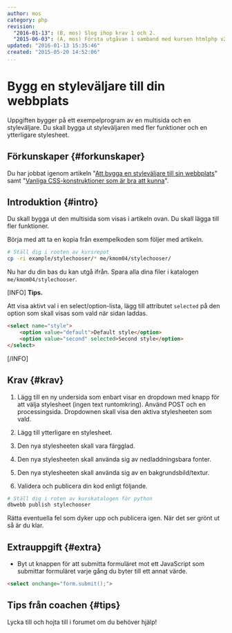 ```yaml
---
author: mos
category: php
revision:
  "2016-01-13": (B, mos) Slog ihop krav 1 och 2.
  "2015-06-03": (A, mos) Första utgåvan i samband med kursen htmlphp v2.
updated: "2016-01-13 15:35:46"
created: "2015-05-20 14:52:06"
...
```

Bygg en styleväljare till din webbplats
==================================

Uppgiften bygger på ett exempelprogram av en multisida och en styleväljare. Du skall bygga ut styleväljaren med fler funktioner och en ytterligare stylesheet.

<!--more-->



Förkunskaper {#forkunskaper}
-----------------------

Du har jobbat igenom artikeln "[Att bygga en styleväljare till sin webbplats](kunskap/att-bygga-en-stylevaljare-till-sin-webbplats)" samt "[Vanliga CSS-konstruktioner som är bra att kunna](kunskap/vanliga-css-konstruktioner-som-ar-bra-att-kunna)".



Introduktion {#intro}
-----------------------

Du skall bygga ut den multisida som visas i artikeln ovan. Du skall lägga till fler funktioner.

Börja med att ta en kopia från exempelkoden som följer med artikeln.

```bash
# Ställ dig i rooten av kursrepot
cp -ri example/stylechooser/* me/kmom04/stylechooser/
```

Nu har du din bas du kan utgå ifrån. Spara alla dina filer i katalogen `me/kmom04/stylechooser`.

[INFO]
**Tips.**

Att visa aktivt val i en select/option-lista, lägg till attributet `selected` på den option som skall visas som vald när sidan laddas.

```html
<select name="style">
    <option value="default">Default style</option>
    <option value="second" selected>Second style</option>
</select>
```
[/INFO]



Krav {#krav}
-----------------------

1. Lägg till en ny undersida som enbart visar en dropdown med knapp för att välja stylesheet (ingen text runtomkring). Använd POST och en processingsida. Dropdownen skall visa den aktiva stylesheeten som vald.

1. Lägg till ytterligare en stylesheet.

1. Den nya stylesheeten skall vara färgglad.

1. Den nya stylesheeten skall använda sig av nedladdningsbara fonter.

1. Den nya stylesheeten skall använda sig av en bakgrundsbild/textur.

1. Validera och publicera din kod enligt följande.

```bash
# Ställ dig i roten av kurskatalogen för python
dbwebb publish stylechooser
```

Rätta eventuella fel som dyker upp och publicera igen. När det ser grönt ut så är du klar. 



Extrauppgift {#extra}
-----------------------

* Byt ut knappen för att submitta formuläret mot ett JavaScript som submittar formuläret varje gång du byter till ett annat värde.

```html
<select onchange="form.submit();">
```



Tips från coachen {#tips}
-----------------------

Lycka till och hojta till i forumet om du behöver hjälp!




